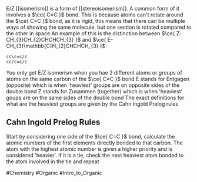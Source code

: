E/Z [[isomerism]] is a form of [[stereoisomerism]]. A common form of it involves a $\ce{ C=C }$ bond. This is because atoms can't rotate around the $\ce{ C=C }$ bond, as it is rigid, this means that there can be multiple ways of showing the same molecule, but one section is rotated compared to the other in space
An example of this is the distinction between $\ce{ Z-CH_{3}CH_{2}CHCHCH_{3} }$ and $\ce{ E-CH_{3}\mathbb{C}H_{2}CHCHCH_{3} }$:
```smiles
cc\c=c/c
cc/c=c/c
```
You only get E/Z isomerism when you hae 2 different atoms or groups of atoms on the same carbon of the $\ce{ C=C }$ bond
E stands for Entgagen (opposite) which is when 'heaviest' groups are on opposite sides of the double bond
Z stands for Zusammen (together) which is when 'heaviest' goups are on the same sides of the double bond
The exact definitions for what are the heaviest groups are given by the Cahn Ingold Prelog rules
## Cahn Ingold Prelog Rules
Start by considering one side of the $\ce{ C=C }$ bond, calculate the atomic numbers of the first elements directly bonded to that carbon. The atom with the highest atomic number is given a higher priority and is considered 'heavier'. If it is a tie, check the next heaviest atom bonded to the atom involved in the tie and repeat

#Chemistry #Organic #Intro_to_Organic 